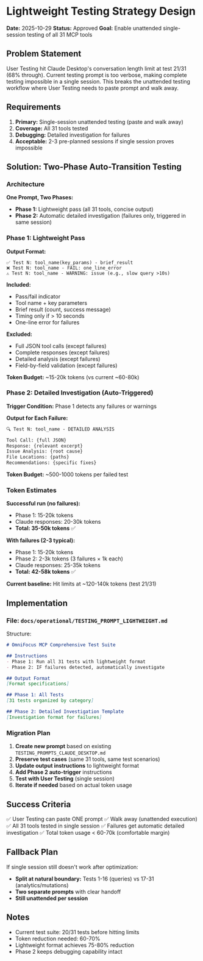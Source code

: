 # Lightweight Testing Strategy Design

**Date:** 2025-10-29
**Status:** Approved
**Goal:** Enable unattended single-session testing of all 31 MCP tools

## Problem Statement

User Testing hit Claude Desktop's conversation length limit at test 21/31 (68% through). Current testing prompt is too verbose, making complete testing impossible in a single session. This breaks the unattended testing workflow where User Testing needs to paste prompt and walk away.

## Requirements

1. **Primary:** Single-session unattended testing (paste and walk away)
2. **Coverage:** All 31 tools tested
3. **Debugging:** Detailed investigation for failures
4. **Acceptable:** 2-3 pre-planned sessions if single session proves impossible

## Solution: Two-Phase Auto-Transition Testing

### Architecture

**One Prompt, Two Phases:**
- **Phase 1:** Lightweight pass (all 31 tools, concise output)
- **Phase 2:** Automatic detailed investigation (failures only, triggered in same session)

### Phase 1: Lightweight Pass

**Output Format:**
```
✅ Test N: tool_name(key_params) - brief_result
❌ Test N: tool_name - FAIL: one_line_error
⚠️ Test N: tool_name - WARNING: issue (e.g., slow query >10s)
```

**Included:**
- Pass/fail indicator
- Tool name + key parameters
- Brief result (count, success message)
- Timing only if > 10 seconds
- One-line error for failures

**Excluded:**
- Full JSON tool calls (except failures)
- Complete responses (except failures)
- Detailed analysis (except failures)
- Field-by-field validation (except failures)

**Token Budget:** ~15-20k tokens (vs current ~60-80k)

### Phase 2: Detailed Investigation (Auto-Triggered)

**Trigger Condition:** Phase 1 detects any failures or warnings

**Output for Each Failure:**
```markdown
🔍 Test N: tool_name - DETAILED ANALYSIS

Tool Call: {full JSON}
Response: {relevant excerpt}
Issue Analysis: {root cause}
File Locations: {paths}
Recommendations: {specific fixes}
```

**Token Budget:** ~500-1000 tokens per failed test

### Token Estimates

**Successful run (no failures):**
- Phase 1: 15-20k tokens
- Claude responses: 20-30k tokens
- **Total: 35-50k tokens** ✅

**With failures (2-3 typical):**
- Phase 1: 15-20k tokens
- Phase 2: 2-3k tokens (3 failures × 1k each)
- Claude responses: 25-35k tokens
- **Total: 42-58k tokens** ✅

**Current baseline:** Hit limits at ~120-140k tokens (test 21/31)

## Implementation

### File: `docs/operational/TESTING_PROMPT_LIGHTWEIGHT.md`

Structure:
```markdown
# OmniFocus MCP Comprehensive Test Suite

## Instructions
- Phase 1: Run all 31 tests with lightweight format
- Phase 2: IF failures detected, automatically investigate

## Output Format
[Format specifications]

## Phase 1: All Tests
[31 tests organized by category]

## Phase 2: Detailed Investigation Template
[Investigation format for failures]
```

### Migration Plan

1. **Create new prompt** based on existing `TESTING_PROMPTS_CLAUDE_DESKTOP.md`
2. **Preserve test cases** (same 31 tools, same test scenarios)
3. **Update output instructions** to lightweight format
4. **Add Phase 2 auto-trigger** instructions
5. **Test with User Testing** (single session)
6. **Iterate if needed** based on actual token usage

## Success Criteria

✅ User Testing can paste ONE prompt
✅ Walk away (unattended execution)
✅ All 31 tools tested in single session
✅ Failures get automatic detailed investigation
✅ Total token usage < 60-70k (comfortable margin)

## Fallback Plan

If single session still doesn't work after optimization:
- **Split at natural boundary:** Tests 1-16 (queries) vs 17-31 (analytics/mutations)
- **Two separate prompts** with clear handoff
- **Still unattended per session**

## Notes

- Current test suite: 20/31 tests before hitting limits
- Token reduction needed: 60-70%
- Lightweight format achieves 75-80% reduction
- Phase 2 keeps debugging capability intact
